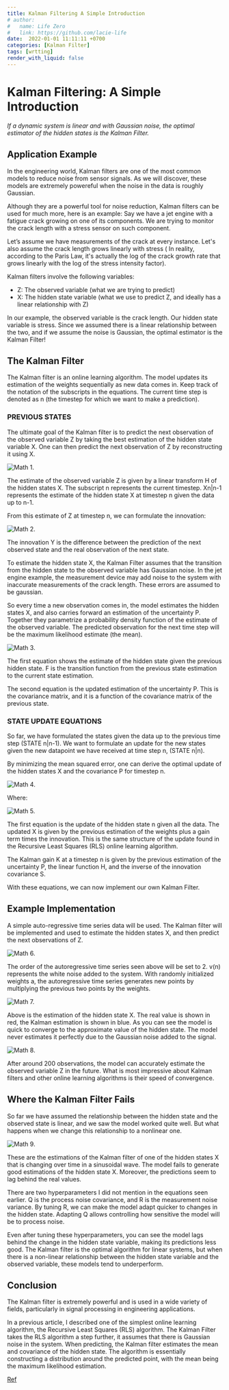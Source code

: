 ```yaml
---
title: Kalman Filtering A Simple Introduction
# author:
#   name: Life Zero
#   link: https://github.com/lacie-life
date:  2022-01-01 11:11:11 +0700
categories: [Kalman Filter]
tags: [wrtting]
render_with_liquid: false
---
```


# Kalman Filtering: A Simple Introduction

*If a dynamic system is linear and with Gaussian noise, the optimal estimator of the hidden states is the Kalman Filter.*

## Application Example

In the engineering world, Kalman filters are one of the most common models to reduce noise from sensor signals. As we will discover, these models are extremely powereful when the noise in the data is roughly Gaussian.

Although they are a powerful tool for noise reduction, Kalman filters can be used for much more, here is an example:
Say we have a jet engine with a fatigue crack growing on one of its components. We are trying to monitor the crack length with a stress sensor on such component.
 
Let’s assume we have measurements of the crack at every instance. Let's also assume the crack length grows linearly with stress ( In reality, according to the Paris Law, it's actually the log of the crack growth rate that grows linearly with the log of the stress intensity factor).

Kalman filters involve the following variables:

- Z: The observed variable (what we are trying to predict)
- X: The hidden state variable (what we use to predict Z, and ideally has a linear relationship with Z)

In our example, the observed variable is the crack length. Our hidden state variable is stress. Since we assumed there is a linear relationship between the two, and if we assume the noise is Gaussian, the optimal estimator is the Kalman Filter!

## The Kalman Filter

The Kalman filter is an online learning algorithm. The model updates its estimation of the weights sequentially as new data comes in. Keep track of the notation of the subscripts in the equations. The current time step is denoted as n (the timestep for which we want to make a prediction).

### PREVIOUS STATES

The ultimate goal of the Kalman filter is to predict the next observation of the observed variable Z by taking the best estimation of the hidden state variable X. One can then predict the next observation of Z by reconstructing it using X.

![Math 1.](https://miro.medium.com/max/194/1*07Gj0Y86CNrVSWN7OhSedQ.png)

The estimate of the observed variable Z is given by a linear transform H of the hidden states X. The subscript n represents the current timestep. Xn|n-1 represents the estimate of the hidden state X at timestep n given the data up to n-1.

From this estimate of Z at timestep n, we can formulate the innovation:

![Math 2.](https://miro.medium.com/max/266/1*M1dyMTwT8s-PXNBhrSz_Fw.png)

The innovation Y is the difference between the prediction of the next observed state and the real observation of the next state.

To estimate the hidden state X, the Kalman Filter assumes that the transition from the hidden state to the observed variable has Gaussian noise. In the jet engine example, the measurement device may add noise to the system with inaccurate measurements of the crack length. These errors are assumed to be gaussian.

So every time a new observation comes in, the model estimates the hidden states X, and also carries forward an estimation of the uncertainty P. Together they parametrize a probability density function of the estimate of the observed variable. The predicted observation for the next time step will be the maximum likelihood estimate (the mean).

![Math 3.](https://miro.medium.com/max/330/1*JbYqO0olsrjm8FqqmXJZqQ.png)

The first equation shows the estimate of the hidden state given the previous hidden state. F is the transition function from the previous state estimation to the current state estimation.

The second equation is the updated estimation of the uncertainty P. This is the covariance matrix, and it is a function of the covariance matrix of the previous state.

### STATE UPDATE EQUATIONS

So far, we have formulated the states given the data up to the previous time step (STATE n|n-1). We want to formulate an update for the new states given the new datapoint we have received at time step n, (STATE n|n).

By minimizing the mean squared error, one can derive the optimal update of the hidden states X and the covariance P for timestep n.

![Math 4.](https://miro.medium.com/max/336/1*7Dgoh2hFY57IR0W_KYeXIg.png)

Where:

![Math 5.](https://miro.medium.com/max/265/1*hTVQaSisw6-2-F5P6dFjEg.png)

The first equation is the update of the hidden state n given all the data. The updated X is given by the previous estimation of the weights plus a gain term times the innovation. This is the same structure of the update found in the Recursive Least Squares (RLS) online learning algorithm.

The Kalman gain K at a timestep n is given by the previous estimation of the uncertainty P, the linear function H, and the inverse of the innovation covariance S.

With these equations, we can now implement our own Kalman Filter.

## Example Implementation

A simple auto-regressive time series data will be used. The Kalman filter will be implemented and used to estimate the hidden states X, and then predict the next observations of Z.

![Math 6.](https://miro.medium.com/max/363/1*oQ9dLbv0DlB02EU3azeaDQ.png)

The order of the autoregressive time series seen above will be set to 2. v(n) represents the white noise added to the system. With randomly initialized weights a, the autoregressive time series generates new points by multiplying the previous two points by the weights.

![Math 7.](https://miro.medium.com/max/700/1*kj-SFMyYP-tPMHMaqBiURQ.png)

Above is the estimation of the hidden state X. The real value is shown in red, the Kalman estimation is shown in blue. As you can see the model is quick to converge to the approximate value of the hidden state. The model never estimates it perfectly due to the Gaussian noise added to the signal.

![Math 8.](https://miro.medium.com/max/700/1*-hhrv_ai4ZJFuvt079meEA.png)

After around 200 observations, the model can accurately estimate the observed variable Z in the future. What is most impressive about Kalman filters and other online learning algorithms is their speed of convergence.

## Where the Kalman Filter Fails

So far we have assumed the relationship between the hidden state and the observed state is linear, and we saw the model worked quite well. But what happens when we change this relationship to a nonlinear one.

![Math 9.](https://miro.medium.com/max/700/1*eeu7WescwgB5JPkzFU4Riw.png)

These are the estimations of the Kalman filter of one of the hidden states X that is changing over time in a sinusoidal wave. The model fails to generate good estimations of the hidden state X. Moreover, the predictions seem to lag behind the real values.

There are two hyperparameters I did not mention in the equations seen earlier. Q is the process noise covariance, and R is the measurement noise variance. By tuning R, we can make the model adapt quicker to changes in the hidden state. Adapting Q allows controlling how sensitive the model will be to process noise.

Even after tuning these hyperparameters, you can see the model lags behind the change in the hidden state variable, making its predictions less good. The Kalman filter is the optimal algorithm for linear systems, but when there is a non-linear relationship between the hidden state variable and the observed variable, these models tend to underperform.

## Conclusion

The Kalman filter is extremely powerful and is used in a wide variety of fields, particularly in signal processing in engineering applications.

In a previous article, I described one of the simplest online learning algorithm, the Recursive Least Squares (RLS) algorithm. The Kalman Filter takes the RLS algorithm a step further, it assumes that there is Gaussian noise in the system. When predicting, the Kalman filter estimates the mean and covariance of the hidden state. The algorithm is essentially constructing a distribution around the predicted point, with the mean being the maximum likelihood estimation.

[Ref](https://towardsdatascience.com/kalman-filtering-a-simple-introduction-df9a84307add)
